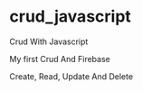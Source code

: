 # crud_javascript

Crud With Javascript

My first Crud And Firebase

Create, Read, Update And Delete
